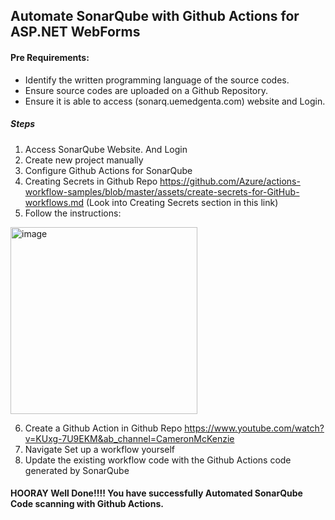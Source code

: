 ## Automate SonarQube with Github Actions for ASP.NET WebForms 


#### Pre Requirements: 
- Identify the written programming language of the source codes. 
- Ensure source codes are uploaded on a Github Repository.
- Ensure it is able to access (sonarq.uemedgenta.com) website and Login. 

##### **Steps**
1) Access SonarQube Website. And Login
2) Create new project manually 
3) Configure Github Actions for SonarQube
4) Creating Secrets in Github Repo  https://github.com/Azure/actions-workflow-samples/blob/master/assets/create-secrets-for-GitHub-workflows.md (Look into Creating Secrets section in this link)
5) Follow the instructions: 
<img width="299" alt="image" src="https://user-images.githubusercontent.com/112849069/193206938-a5729929-8dcf-4e6b-9e30-cdf96ef4c770.png">

6) Create a Github Action in Github Repo https://www.youtube.com/watch?v=KUxg-7U9EKM&ab_channel=CameronMcKenzie
7) Navigate Set up a workflow yourself 
8) Update the existing workflow code with the Github Actions code generated by SonarQube


#### HOORAY Well Done!!!! You have successfully Automated SonarQube Code scanning with Github Actions.  
